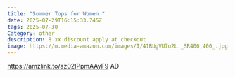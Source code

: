 ```yaml
---
title: "Summer Tops for Women "
date: 2025-07-29T16:15:33.745Z
tags: 2025-07-30
Category: other
description: 8.xx discount apply at checkout
image: https://m.media-amazon.com/images/I/41RUgVU7u2L._SR400,400_.jpg
---
```

https://amzlink.to/az02IPpmAAyF9    AD